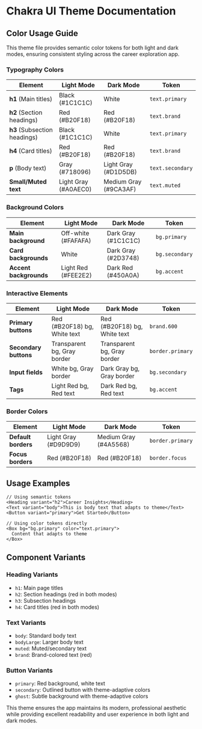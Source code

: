 # Chakra UI Theme Documentation

## Color Usage Guide

This theme file provides semantic color tokens for both light and dark modes, ensuring consistent styling across the career exploration app.

### Typography Colors

| Element | Light Mode | Dark Mode | Token |
|---------|------------|-----------|-------|
| **h1** (Main titles) | Black (#1C1C1C) | White | `text.primary` |
| **h2** (Section headings) | Red (#B20F18) | Red (#B20F18) | `text.brand` |
| **h3** (Subsection headings) | Black (#1C1C1C) | White | `text.primary` |
| **h4** (Card titles) | Red (#B20F18) | Red (#B20F18) | `text.brand` |
| **p** (Body text) | Gray (#718096) | Light Gray (#D1D5DB) | `text.secondary` |
| **Small/Muted text** | Light Gray (#A0AEC0) | Medium Gray (#9CA3AF) | `text.muted` |

### Background Colors

| Element | Light Mode | Dark Mode | Token |
|---------|------------|-----------|-------|
| **Main background** | Off-white (#FAFAFA) | Dark Gray (#1C1C1C) | `bg.primary` |
| **Card backgrounds** | White | Dark Gray (#2D3748) | `bg.secondary` |
| **Accent backgrounds** | Light Red (#FEE2E2) | Dark Red (#450A0A) | `bg.accent` |

### Interactive Elements

| Element | Light Mode | Dark Mode | Token |
|---------|------------|-----------|-------|
| **Primary buttons** | Red (#B20F18) bg, White text | Red (#B20F18) bg, White text | `brand.600` |
| **Secondary buttons** | Transparent bg, Gray border | Transparent bg, Gray border | `border.primary` |
| **Input fields** | White bg, Gray border | Dark Gray bg, Gray border | `bg.secondary` |
| **Tags** | Light Red bg, Red text | Dark Red bg, Red text | `bg.accent` |

### Border Colors

| Element | Light Mode | Dark Mode | Token |
|---------|------------|-----------|-------|
| **Default borders** | Light Gray (#D9D9D9) | Medium Gray (#4A5568) | `border.primary` |
| **Focus borders** | Red (#B20F18) | Red (#B20F18) | `border.focus` |

## Usage Examples

```tsx
// Using semantic tokens
<Heading variant="h2">Career Insights</Heading>
<Text variant="body">This is body text that adapts to theme</Text>
<Button variant="primary">Get Started</Button>

// Using color tokens directly
<Box bg="bg.primary" color="text.primary">
  Content that adapts to theme
</Box>
```

## Component Variants

### Heading Variants
- `h1`: Main page titles
- `h2`: Section headings (red in both modes)
- `h3`: Subsection headings
- `h4`: Card titles (red in both modes)

### Text Variants
- `body`: Standard body text
- `bodyLarge`: Larger body text
- `muted`: Muted/secondary text
- `brand`: Brand-colored text (red)

### Button Variants
- `primary`: Red background, white text
- `secondary`: Outlined button with theme-adaptive colors
- `ghost`: Subtle background with theme-adaptive colors

This theme ensures the app maintains its modern, professional aesthetic while providing excellent readability and user experience in both light and dark modes.